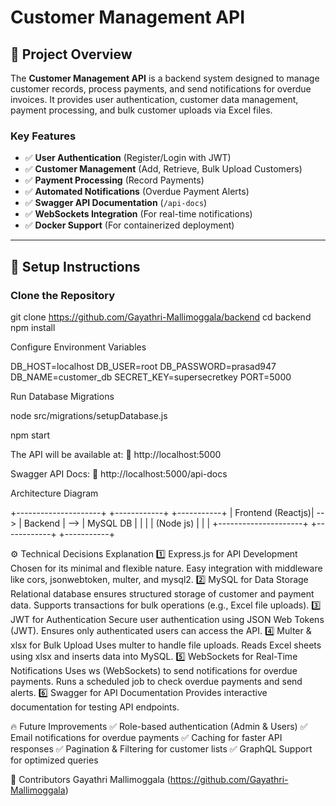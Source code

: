 # Customer Management API

## 📌 Project Overview
The **Customer Management API** is a backend system designed to manage customer records, process payments, and send notifications for overdue invoices. It provides user authentication, customer data management, payment processing, and bulk customer uploads via Excel files.

### **Key Features**
- ✅ **User Authentication** (Register/Login with JWT)
- ✅ **Customer Management** (Add, Retrieve, Bulk Upload Customers)
- ✅ **Payment Processing** (Record Payments)
- ✅ **Automated Notifications** (Overdue Payment Alerts)
- ✅ **Swagger API Documentation** (`/api-docs`)
- ✅ **WebSockets Integration** (For real-time notifications)
- ✅ **Docker Support** (For containerized deployment)

---

## 🚀 Setup Instructions

### **Clone the Repository**
git clone https://github.com/Gayathri-Mallimoggala/backend
cd backend
npm install

Configure Environment Variables

DB_HOST=localhost
DB_USER=root
DB_PASSWORD=prasad947
DB_NAME=customer_db
SECRET_KEY=supersecretkey
PORT=5000

Run Database Migrations

node src/migrations/setupDatabase.js

npm start


The API will be available at:
📌 http://localhost:5000

Swagger API Docs:
📌 http://localhost:5000/api-docs


Architecture Diagram

+---------------------+     +------------+     +-----------+
|   Frontend (Reactjs)| --> |  Backend   | --> |  MySQL DB |
|                     |     | (Node js)  |     |           |
+---------------------+     +------------+     +-----------+


⚙️ Technical Decisions Explanation
1️⃣ Express.js for API Development
Chosen for its minimal and flexible nature.
Easy integration with middleware like cors, jsonwebtoken, multer, and mysql2.
2️⃣ MySQL for Data Storage
Relational database ensures structured storage of customer and payment data.
Supports transactions for bulk operations (e.g., Excel file uploads).
3️⃣ JWT for Authentication
Secure user authentication using JSON Web Tokens (JWT).
Ensures only authenticated users can access the API.
4️⃣ Multer & xlsx for Bulk Upload
Uses multer to handle file uploads.
Reads Excel sheets using xlsx and inserts data into MySQL.
5️⃣ WebSockets for Real-Time Notifications
Uses ws (WebSockets) to send notifications for overdue payments.
Runs a scheduled job to check overdue payments and send alerts.
6️⃣ Swagger for API Documentation
Provides interactive documentation for testing API endpoints.

🔥 Future Improvements
✅ Role-based authentication (Admin & Users)
✅ Email notifications for overdue payments
✅ Caching for faster API responses
✅ Pagination & Filtering for customer lists
✅ GraphQL Support for optimized queries

🤝 Contributors
Gayathri Mallimoggala (https://github.com/Gayathri-Mallimoggala)

